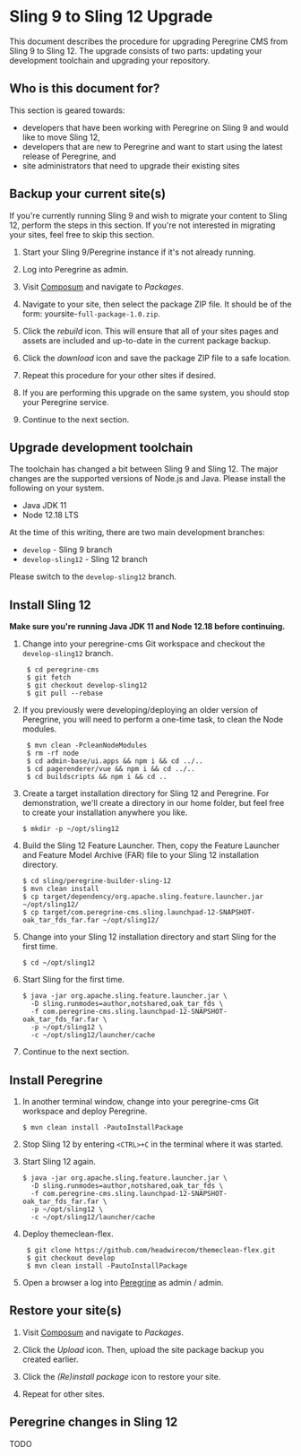 # Sling 9 to Sling 12 Upgrade

This document describes the procedure for upgrading Peregrine CMS from Sling 9
to Sling 12. The upgrade consists of two parts: updating your development 
toolchain and upgrading your repository.

## Who is this document for?

This section is geared towards:
* developers that have been working with Peregrine on Sling 9 and would
  like to move Sling 12, 
* developers that are new to Peregrine and want to start using the latest
  release of Peregrine, and
* site administrators that need to upgrade their existing sites 

## Backup your current site(s)

If you're currently running Sling 9 and wish to migrate your content to Sling
12, perform the steps in this section. If you're not interested in migrating
your sites, feel free to skip this section.

1. Start your Sling 9/Peregrine instance if it's not already running.

2. Log into Peregrine as admin.

3. Visit [Composum](http://localhost:8080/bin/browser.html) and navigate to
   _Packages_.

4. Navigate to your site, then select the package ZIP file. It should be of 
   the form: yoursite-`full-package-1.0.zip`.

5. Click the _rebuild_ icon. This will ensure that all of your sites pages
   and assets are included and up-to-date in the current package backup.

6. Click the _download_ icon and save the package ZIP file to a safe location.

7. Repeat this procedure for your other sites if desired.

8. If you are performing this upgrade on the same system, you should stop your
   Peregrine service.

9. Continue to the next section.


## Upgrade development toolchain

The toolchain has changed a bit between Sling 9 and Sling 12. The major
changes are the supported versions of Node.js and Java. Please install
the following on your system.

* Java JDK 11
* Node 12.18 LTS

At the time of this writing, there are two main development branches:
* `develop` - Sling 9 branch
* `develop-sling12` - Sling 12 branch

Please switch to the `develop-sling12` branch.

## Install Sling 12

**Make sure you're running Java JDK 11 and Node 12.18 before continuing.**

1. Change into your peregrine-cms Git workspace and checkout the 
   `develop-sling12` branch.

        $ cd peregrine-cms
        $ git fetch
        $ git checkout develop-sling12
        $ git pull --rebase

2. If you previously were developing/deploying an older version of Peregrine,
   you will need to perform a one-time task, to clean the Node modules.

        $ mvn clean -PcleanNodeModules
        $ rm -rf node
        $ cd admin-base/ui.apps && npm i && cd ../..
        $ cd pagerenderer/vue && npm i && cd ../..
        $ cd buildscripts && npm i && cd ..

3. Create a target installation directory for Sling 12 and Peregrine.  For 
   demonstration, we'll create a directory in our home folder, but feel free
   to create your installation anywhere you like. 

       $ mkdir -p ~/opt/sling12

4. Build the Sling 12 Feature Launcher. Then, copy the Feature Launcher and
   Feature Model Archive (FAR) file to your Sling 12 installation directory.

       $ cd sling/peregrine-builder-sling-12
       $ mvn clean install
       $ cp target/dependency/org.apache.sling.feature.launcher.jar ~/opt/sling12/
       $ cp target/com.peregrine-cms.sling.launchpad-12-SNAPSHOT-oak_tar_fds_far.far ~/opt/sling12/

5. Change into your Sling 12 installation directory and start Sling for the first time.

       $ cd ~/opt/sling12

6. Start Sling for the first time.

       $ java -jar org.apache.sling.feature.launcher.jar \
         -D sling.runmodes=author,notshared,oak_tar_fds \
         -f com.peregrine-cms.sling.launchpad-12-SNAPSHOT-oak_tar_fds_far.far \
         -p ~/opt/sling12 \
         -c ~/opt/sling12/launcher/cache

7. Continue to the next section.

## Install Peregrine

1. In another terminal window, change into your peregrine-cms Git workspace and
   deploy Peregrine.

       $ mvn clean install -PautoInstallPackage

2. Stop Sling 12 by entering `<CTRL>+C` in the terminal where it was started.

3. Start Sling 12 again.

       $ java -jar org.apache.sling.feature.launcher.jar \
         -D sling.runmodes=author,notshared,oak_tar_fds \
         -f com.peregrine-cms.sling.launchpad-12-SNAPSHOT-oak_tar_fds_far.far \
         -p ~/opt/sling12 \
         -c ~/opt/sling12/launcher/cache

4. Deploy themeclean-flex.

        $ git clone https://github.com/headwirecom/themeclean-flex.git
        $ git checkout develop
        $ mvn clean install -PautoInstallPackage
       
5. Open a browser a log into [Peregrine](http://localhost:8080/) as admin / admin. 

## Restore your site(s)

1. Visit [Composum](http://localhost:8080/bin/browser.html) and navigate to
   _Packages_.

2. Click the _Upload_ icon. Then, upload the site package backup you created earlier.

3. Click the _(Re)install package_ icon to restore your site.

4. Repeat for other sites.


## Peregrine changes in Sling 12

TODO
